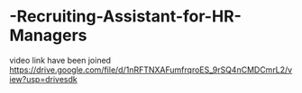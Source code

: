 # -Recruiting-Assistant-for-HR-Managers
video link have been joined
https://drive.google.com/file/d/1nRFTNXAFumfrqroES_9rSQ4nCMDCmrL2/view?usp=drivesdk
